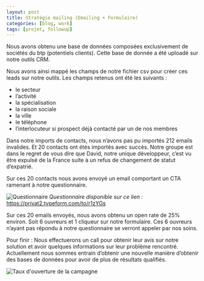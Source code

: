 ```yaml
---
layout: post
title: Stratégie mailing (Emailing + Formulaire)
categories: [blog, work]
tags: [projet, followup]
--- 
```

Nous avons obtenu une base de données composées exclusivement de sociétés du btp (potentiels clients).
Cette base de donnée a été uploadé sur notre outils CRM.

<!-- readmore -->

Nous avons ainsi mappé les champs de notre fichier csv pour créer ces leads sur notre outils.
Les champs retenus ont été les suivants :
- le secteur
- l’activité
- la spécialisation
- la raison sociale
- la ville
- le téléphone
- l’interlocuteur si prospect déjà contacté par un de nos membres

Dans notre imports de contacts, nous n’avons pas pu importés 212 emails invalides. Et 20 contacts ont étés importés avec succès.
Notre groupe est dans le regret de vous dire que David, notre unique développeur, c’est vu être expulsé de la France suite à un refus de changement de statut d’expatrié.

Sur ces 20 contacts nous avons envoyé un email comportant un CTA ramenant à notre questionnaire.

![Questionnaire](https://i.imgsafe.org/cd/cd8bde6216.png "Questionnaire")
*Questionnaire disponible sur ce lien :* 
https://privat2.typeform.com/to/r1zYGs


Sur ces 20 emails envoyés, nous avons obtenu un open rate de 25% environ.
Soit 6 ouvreurs et 1 cliqueur sur notre formulaire.
Ces 6 ouvreurs n’ayant pas répondu à notre questionnaire se verront appeler par nos soins.

Pour finir :
Nous effectuerons un call pour obtenir leur avis sur notre solution et avoir quelques informations sur leur problème rencontré.
Actuellement nous sommes entrain d’obtenir une nouvelle manière d’obtenir des bases de données pour avoir de plus de résultats qualifiés.

![Taux d'ouverture de la campagne](https://i.imgsafe.org/cd/cd93f62eb4.png "Taux d'ouverture de la campagne")